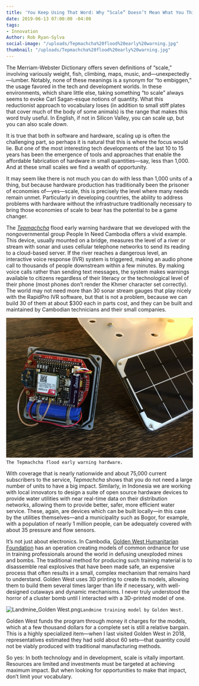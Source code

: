 ```yaml
---
title: 'You Keep Using That Word: Why “Scale” Doesn’t Mean What You Think It Means'
date: 2019-06-13 07:00:00 -04:00
tags:
- Innovation
Author: Rob Ryan-Sylva
social-image: "/uploads/Tepmachcha%20flood%20early%20warning.jpg"
thumbnail: "/uploads/Tepmachcha%20flood%20early%20warning.jpg"
---
```


The Merriam-Webster Dictionary offers seven definitions of “scale,” involving variously weight, fish, climbing, maps, music, and—unexpectedly—lumber. Notably, none of these meanings is a synonym for “to embiggen,” the usage favored in the tech and development worlds. In these environments, which share little else, taking something “to scale” always seems to evoke Carl Sagan-esque notions of quantity. What this reductionist approach to vocabulary loses (in addition to small stiff plates that cover much of the body of some animals) is the range that makes this word truly useful. In English, if not in Silicon Valley, you can scale *up*, but you can also scale *down*.

<!--more-->

It is true that both in software and hardware, scaling up is often the challenging part, so perhaps it is natural that this is where the focus would lie. But one of the most interesting tech developments of the last 10 to 15 years has been the emergence of tools and approaches that enable the affordable fabrication of hardware in small quantities—say, less than 1,000. And at these small scales we find a wealth of opportunity.

It may seem like there is not much you can do with less than 1,000 units of a thing, but because hardware production has traditionally been the prisoner of economies of—yes—scale, this is precisely the level where many needs remain unmet. Particularly in developing countries, the ability to address problems with hardware without the infrastructure traditionally necessary to bring those economies of scale to bear has the potential to be a game changer.

The *[Tepmachcha](https://github.com/DAI-Maker-Lab/tepmachcha)* flood early warning hardware that we developed with the nongovernmental group People In Need Cambodia offers a vivid example. This device, usually mounted on a bridge, measures the level of a river or stream with sonar and uses cellular telephone networks to send its reading to a cloud-based server. If the river reaches a dangerous level, an interactive voice response (IVR) system is triggered, making an audio phone call to thousands of people downstream within a few minutes. By making voice calls rather than sending text messages, the system makes warnings available to citizens regardless of their literacy or the technological level of their phone (most phones don’t render the Khmer character set correctly). The world may not need more than 30 sonar stream gauges that play nicely with the RapidPro IVR software, but that is not a problem, because we can build 30 of them at about $300 each in parts cost, and they can be built and maintained by Cambodian technicians and their small companies.

![Tepmachcha flood early warning.jpg](/uploads/Tepmachcha%20flood%20early%20warning.jpg)`The Tepmachcha flood early warning hardware.`

With coverage that is nearly nationwide and about 75,000 current subscribers to the service, *Tepmachcha* shows that you do not need a large number of units to have a big impact. Similarly, in Indonesia we are working with local innovators to design a suite of open source hardware devices to provide water utilities with near real-time data on their distribution networks, allowing them to provide better, safer, more efficient water service. These, again, are devices which can be built locally—in this case by the utilities themselves—and a municipality such as Bogor, for example, with a population of nearly 1 million people, can be adequately covered with about 35 pressure and flow sensors.

It’s not just about electronics. In Cambodia, [Golden West Humanitarian Foundation](http://goldenwesthf.org/) has an operation creating models of common ordnance for use in training professionals around the world in defusing unexploded mines and bombs. The traditional method for producing such training material is to disassemble real explosives that have been made safe, an expensive process that often results in a small, complex mechanism that remains hard to understand. Golden West uses 3D printing to create its models, allowing them to build them several times larger than life if necessary, with well-designed cutaways and dynamic mechanisms. I never truly understood the horror of a cluster bomb until I interacted with a 3D-printed model of one.

![Landmine_Golden West.png](/uploads/Landmine_Golden%20West.png)`Landmine training model by Golden West.`

Golden West funds the program through money it charges for the models, which at a few thousand dollars for a complete set is still a relative bargain. This is a highly specialized item—when I last visited Golden West in 2018, representatives estimated they had sold about 60 sets—that quantity could not be viably produced with traditional manufacturing methods.

So yes: In both technology and in development, scale is vitally important. Resources are limited and investments must be targeted at achieving maximum impact. But when looking for opportunities to make that impact, don’t limit your vocabulary.